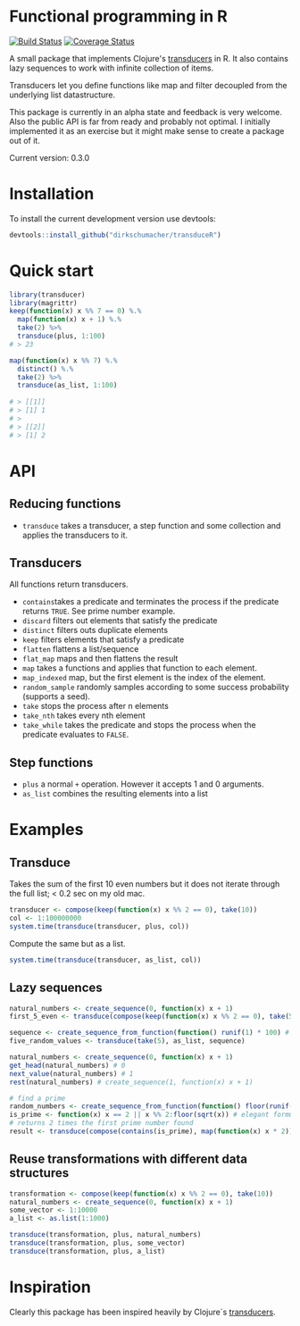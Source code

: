 # Functional programming in R
[![Build Status](https://travis-ci.org/dirkschumacher/transduceR.png?branch=master)](https://travis-ci.org/dirkschumacher/transduceR)
[![Coverage Status](https://coveralls.io/repos/dirkschumacher/transduceR/badge.svg?branch=master)](https://coveralls.io/r/dirkschumacher/transduceR?branch=master)

A small package that implements Clojure's [transducers](http://clojure.org/transducers) in R. It also contains lazy sequences to work with infinite collection of items. 

Transducers let you define functions like map and filter decoupled from the underlying list datastructure. 

This package is currently in an alpha state and feedback is very welcome. Also the public API is far from ready and probably not optimal. I initially implemented it as an exercise but it might make sense to create a package out of it.

Current version: 0.3.0

# Installation

To install the current development version use devtools:

```R 
devtools::install_github("dirkschumacher/transduceR")
```

# Quick start
```R 
library(transducer)
library(magrittr)
keep(function(x) x %% 7 == 0) %.%
  map(function(x) x + 1) %.%
  take(2) %>%
  transduce(plus, 1:100)
# > 23

map(function(x) x %% 7) %.%
  distinct() %.%
  take(2) %>%
  transduce(as_list, 1:100)
  
# > [[1]]
# > [1] 1
# > 
# > [[2]]
# > [1] 2
```

# API

## Reducing functions

* `transduce` takes a transducer, a step function and some collection and applies the transducers to it.


## Transducers
All functions return transducers.

* `contains`takes a predicate and terminates the process if the predicate returns `TRUE`. See prime number example.
* `discard` filters out elements that satisfy the predicate
* `distinct` filters outs duplicate elements
* `keep` filters elements that satisfy a predicate
* `flatten` flattens a list/sequence
* `flat_map` maps and then flattens the result
* `map` takes a functions and applies that function to each element. 
* `map_indexed` map, but the first element is the index of the element.
* `random_sample` randomly samples according to some success probability (supports a seed).
* `take` stops the process after n elements
* `take_nth` takes every nth element
* `take_while` takes the predicate and stops the process when the predicate evaluates to `FALSE`. 

## Step functions
* `plus` a normal `+` operation. However it accepts 1 and 0 arguments.
* `as_list` combines the resulting elements into a list

# Examples

## Transduce 
Takes the sum of the first 10 even numbers but it does not iterate through the full list; < 0.2 sec on my old mac.

```R 
transducer <- compose(keep(function(x) x %% 2 == 0), take(10))
col <- 1:100000000
system.time(transduce(transducer, plus, col))
```

Compute the same but as a list.

```R 
system.time(transduce(transducer, as_list, col))
```

## Lazy sequences 

```R 
natural_numbers <- create_sequence(0, function(x) x + 1) 
first_5_even <- transduce(compose(keep(function(x) x %% 2 == 0), take(5)), as_list, natural_numbers)
```

```R 
sequence <- create_sequence_from_function(function() runif(1) * 100) # infinite random numbers
five_random_values <- transduce(take(5), as_list, sequence)
```

```R 
natural_numbers <- create_sequence(0, function(x) x + 1) 
get_head(natural_numbers) # 0
next_value(natural_numbers) # 1
rest(natural_numbers) # create_sequence(1, function(x) x + 1)
```

```R 
# find a prime
random_numbers <- create_sequence_from_function(function() floor(runif(1) * 10000)) 
is_prime <- function(x) x == 2 || x %% 2:floor(sqrt(x)) # elegant formulation by flodel http://stackoverflow.com/a/19767707
# returns 2 times the first prime number found
result <- transduce(compose(contains(is_prime), map(function(x) x * 2)), plus, random_numbers)
```

## Reuse transformations with different data structures
```R 
transformation <- compose(keep(function(x) x %% 2 == 0), take(10))
natural_numbers <- create_sequence(0, function(x) x + 1) 
some_vector <- 1:10000
a_list <- as.list(1:1000)

transduce(transformation, plus, natural_numbers)
transduce(transformation, plus, some_vector)
transduce(transformation, plus, a_list)
```


# Inspiration
Clearly this package has been inspired heavily by Clojure´s [transducers](http://clojure.org/transducers).


